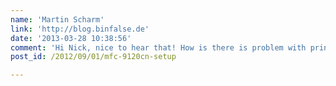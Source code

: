 ```yaml
---
name: 'Martin Scharm'
link: 'http://blog.binfalse.de'
date: '2013-03-28 10:38:56'
comment: 'Hi Nick, nice to hear that! How is there is problem with printing in B&W? AFAIK it''s the same as for every other printer. You can configure the printer to print B&W in cups or in the application you''re using (depends on the application, but in most cases it can be configured using the properties button in the print-dialog)'
post_id: /2012/09/01/mfc-9120cn-setup

---
```



